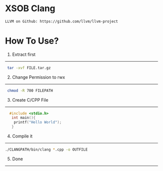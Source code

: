 XSOB Clang 
=============

```txt
LLVM on Github: https://github.com/llvm/llvm-project
```
# How To Use?

1. Extract first
------------
```bash
 tar -xvf FILE.tar.gz
```

2. Change Permission to rwx
-------------
```bash
 chmod -R 700 FILEPATH
```

3. Create C/CPP File
-------------
```cpp
  #include <stdio.h>
   int main(){
    printf("Hello World");
   }
```

4. Compile it
----------------
```bash
./CLANGPATH/bin/clang *.cpp -o OUTFILE
```

5. Done
--------
